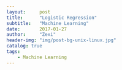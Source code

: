 ```yaml
---
layout:     post
title:      "Logistic Regression"
subtitle:   "Machine Learning"
date:       2017-01-27
author:     "Zexi"
header-img: "img/post-bg-unix-linux.jpg"
catalog: true
tags:
    - Machine Learning
---
```

